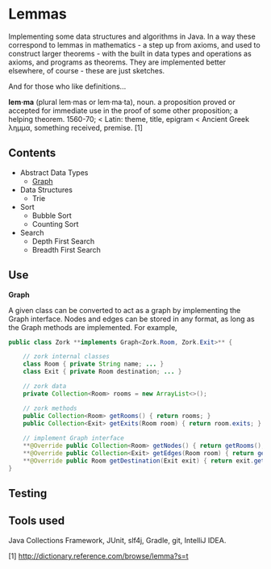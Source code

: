 
Lemmas
====================

Implementing some data structures and algorithms in Java. In a way these correspond to lemmas in mathematics - a step up from axioms, and used to construct larger theorems - with the built in data types and operations as axioms, and programs as theorems. They are implemented better elsewhere, of course - these are just sketches. 

And for those who like definitions...

**lem&#183;ma** (plural lem&#183;mas or lem&#183;ma&#183;ta), noun. a proposition proved or accepted for immediate use in the proof of some other proposition; a helping theorem. 1560-70;  < Latin:  theme, title, epigram < Ancient Greek &#955;&#951;&#956;&#956;&#945;, something received, premise. [1]


Contents
--------------------

* Abstract Data Types
    * [Graph](https://github.com/bburns/code-lemmas/blob/master/src/adt/Graph.java)
* Data Structures
    * Trie
* Sort
    * Bubble Sort
    * Counting Sort
* Search
    * Depth First Search
    * Breadth First Search

Use
--------------------

**Graph**

A given class can be converted to act as a graph by implementing the Graph interface. Nodes and edges can be stored in any format, as long as the Graph methods are implemented. For example, 

```java
public class Zork **implements Graph<Zork.Room, Zork.Exit>** {

    // zork internal classes
    class Room { private String name; ... }
    class Exit { private Room destination; ... }

    // zork data
    private Collection<Room> rooms = new ArrayList<>();

    // zork methods
    public Collection<Room> getRooms() { return rooms; }
    public Collection<Exit> getExits(Room room) { return room.exits; }
    
    // implement Graph interface
    **@Override public Collection<Room> getNodes() { return getRooms(); }**
    **@Override public Collection<Exit> getEdges(Room room) { return getExits(room); }**
    **@Override public Room getDestination(Exit exit) { return exit.getDestination(); }**
}
```


Testing
--------------------




Tools used
--------------------

Java Collections Framework, JUnit, slf4j, Gradle, git, IntelliJ IDEA. 



[1] http://dictionary.reference.com/browse/lemma?s=t
